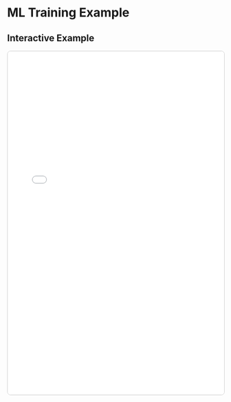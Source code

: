 # ML Training Example

## Interactive Example

<iframe src="03-ml-training-pipeline.html" width="100%" height="800px" style="border:1px solid #ccc; border-radius:8px;"></iframe>

<!-- Add your existing content here -->

